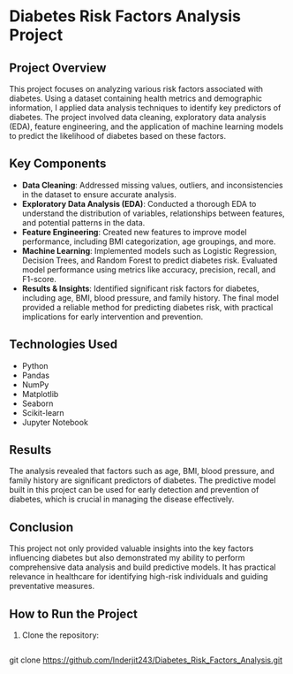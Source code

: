 # Diabetes Risk Factors Analysis Project

## Project Overview
This project focuses on analyzing various risk factors associated with diabetes. Using a dataset containing health metrics and demographic information, I applied data analysis techniques to identify key predictors of diabetes. The project involved data cleaning, exploratory data analysis (EDA), feature engineering, and the application of machine learning models to predict the likelihood of diabetes based on these factors.

## Key Components
- **Data Cleaning**: Addressed missing values, outliers, and inconsistencies in the dataset to ensure accurate analysis.
- **Exploratory Data Analysis (EDA)**: Conducted a thorough EDA to understand the distribution of variables, relationships between features, and potential patterns in the data.
- **Feature Engineering**: Created new features to improve model performance, including BMI categorization, age groupings, and more.
- **Machine Learning**: Implemented models such as Logistic Regression, Decision Trees, and Random Forest to predict diabetes risk. Evaluated model performance using metrics like accuracy, precision, recall, and F1-score.
- **Results & Insights**: Identified significant risk factors for diabetes, including age, BMI, blood pressure, and family history. The final model provided a reliable method for predicting diabetes risk, with practical implications for early intervention and prevention.

## Technologies Used
- Python
- Pandas
- NumPy
- Matplotlib
- Seaborn
- Scikit-learn
- Jupyter Notebook

## Results
The analysis revealed that factors such as age, BMI, blood pressure, and family history are significant predictors of diabetes. The predictive model built in this project can be used for early detection and prevention of diabetes, which is crucial in managing the disease effectively.

## Conclusion
This project not only provided valuable insights into the key factors influencing diabetes but also demonstrated my ability to perform comprehensive data analysis and build predictive models. It has practical relevance in healthcare for identifying high-risk individuals and guiding preventative measures.

## How to Run the Project
1. Clone the repository:
   ```bash
  git clone https://github.com/Inderjit243/Diabetes_Risk_Factors_Analysis.git
   
